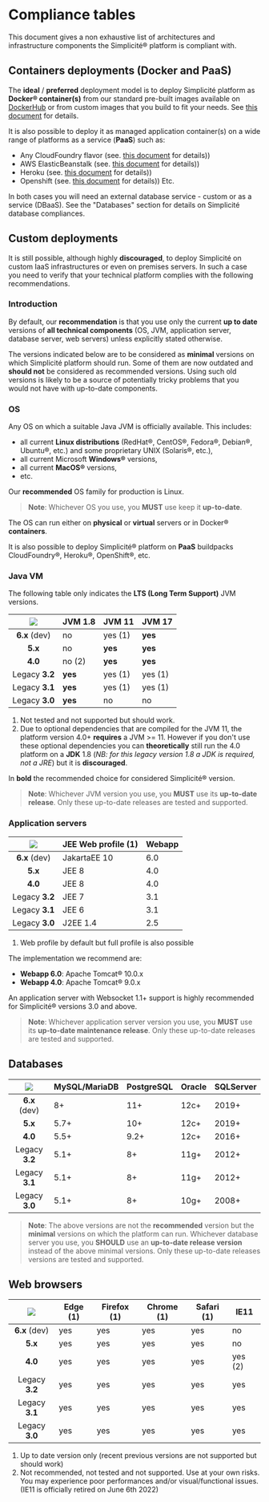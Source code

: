 Compliance tables
=================

This document gives a non exhaustive list of architectures and infrastructure components the Simplicit&eacute;&reg; platform is compliant with.

Containers deployments (Docker and PaaS)
----------------------------------------

The **ideal** / **preferred** deployment model is to deploy Simplicit&eacute; platform as **Docker&reg; container(s)**
from our standard pre-built images available on [DockerHub](https://hub.docker.com/r/simplicite/) or from custom images that you build to fit your needs.
See [this document](/lesson/docs/operation/docker) for details.

It is also possible to deploy it as managed application container(s) on a wide range of platforms as a service (**PaaS**) such as:

- Any CloudFoundry flavor (see. [this document](/lesson/docs/operation/cloudfoundry) for details))
- AWS ElasticBeanstalk (see. [this document](/lesson/docs/operation/aws-elasticbeanstalk) for details))
- Heroku (see. [this document](/lesson/docs/operation/heroku) for details))
- Openshift (see. [this document](/lesson/docs/operation/openshift) for details))
Etc.

In both cases you will need an external database service - custom or as a service (DBaaS).
See the "Databases" section for details on Simplicit&eacute; database compliances.

Custom deployments
------------------

It is still possible, although highly **discouraged**, to deploy Simplicit&eacute; on custom IaaS infrastructures or even on premises servers.
In such a case you need to verify that your technical platform complies with the following recommendations.

### Introduction

By default, our **recommendation** is that you use only the current **up to date** versions of **all technical components**
(OS, JVM, application server, database server, web servers) unless explicitly stated otherwise.

The versions indicated below are to be considered as **minimal** versions on which Simplicit&eacute; platform should run.
Some of them are now outdated and **should not** be considered as recommended versions.
Using such old versions is likely to be a source of potentially tricky problems that you would not have with up-to-date components.

<h3 id="os">OS</h3>

Any OS on which a suitable Java JVM is officially available. This includes:

- all current **Linux distributions** (RedHat&reg;, CentOS&reg;, Fedora&reg;, Debian&reg;, Ubuntu&reg;, etc.) and some proprietary UNIX (Solaris&reg;, etc.),
- all current Microsoft **Windows&reg;** versions,
- all current **MacOS&reg;** versions,
- etc.

Our **recommended** OS family for production is Linux.

> **Note**: Whichever OS you use, you **MUST** use keep it **up-to-date**.

The OS can run either on **physical** or **virtual** servers or in Docker&reg; **containers**.

It is also possible to deploy Simplicit&eacute;&reg; platform on **PaaS** buildpacks CloudFoundry&reg;, Heroku&reg;, OpenShift&reg;, etc.

<h3 id="jvm">Java VM</h3>

The following table only indicates the **LTS (Long Term Support)** JVM versions.

| ![](../../logos/logo.svg) | JVM 1.8 | JVM 11       | JVM 17   |
|:-------------------------:|---------|--------------|----------|
| **6.x** (dev)             | no      | yes (1)      | **yes**  |
| **5.x**                   | no      | **yes**      | **yes**  |
| **4.0**                   | no (2)  | **yes**      | **yes**  |
| Legacy **3.2**            | **yes** | yes (1)      | yes (1)  |
| Legacy **3.1**            | **yes** | yes (1)      | yes (1)  |
| Legacy **3.0**            | **yes** | no           | no       |

1. Not tested and not supported but should work.
2. Due to optional dependencies that are compiled for the JVM 11, the platform version 4.0+ **requires** a JVM &gt;= 11.
However if you don't use these optional dependencies you can **theoretically** still run the 4.0 platform on a **JDK** 1.8
(_NB: for this legacy version 1.8 a JDK is required, not a JRE_) but it is **discouraged**.

In **bold** the recommended choice for considered Simplicit&eacute;&reg; version.

> **Note**: Whichever JVM version you use, you **MUST** use its **up-to-date release**.
> Only these up-to-date releases are tested and supported.

<h3 id="appservers">Application servers</h3>

| ![](../../logos/logo.svg) | JEE Web profile (1) | Webapp |
|:-------------------------:|---------------------|--------|
| **6.x** (dev)             | JakartaEE 10        | 6.0    |
| **5.x**                   | JEE 8               | 4.0    |
| **4.0**                   | JEE 8               | 4.0    |
| Legacy **3.2**            | JEE 7               | 3.1    |
| Legacy **3.1**            | JEE 6               | 3.1    |
| Legacy **3.0**            | J2EE 1.4            | 2.5    |

1. Web profile by default but full profile is also possible

The implementation we recommend are:

* **Webapp 6.0**: Apache Tomcat&reg; 10.0.x
* **Webapp 4.0**: Apache Tomcat&reg; 9.0.x

An application server with Websocket 1.1+ support is highly recommended for Simplicit&eacute;&reg; versions 3.0 and above.

> **Note**: Whichever application server version you use, you **MUST** use its  **up-to-date maintenance release**. 
> Only these up-to-date releases are tested and supported.

<h2 id="databases">Databases</h2>

| ![](../../logos/logo.svg) | MySQL/MariaDB | PostgreSQL | Oracle   | SQLServer |
|:-------------------------:|---------------|------------|----------|-----------|
| **6.x** (dev)             | 8+            | 11+        | 12c+     | 2019+     |
| **5.x**                   | 5.7+          | 10+        | 12c+     | 2019+     |
| **4.0**                   | 5.5+          | 9.2+       | 12c+     | 2016+     |
| Legacy **3.2**            | 5.1+          | 8+         | 11g+     | 2012+     |
| Legacy **3.1**            | 5.1+          | 8+         | 11g+     | 2012+     |
| Legacy **3.0**            | 5.1+          | 8+         | 10g+     | 2008+     |

> **Note**: The above versions are not the **recommended** version but the **minimal** versions on which the platform can run.
> Whichever database server you use, you **SHOULD** use an **up-to-date release version** instead of the above minimal versions.
> Only these up-to-date releases versions are tested and supported.

<h2 id="browsers">Web browsers</h2>

| ![](../../logos/logo.svg) | Edge (1) |Firefox (1) | Chrome (1) | Safari (1) | IE11    |
|:-------------------------:|----------|------------|------------|------------|---------|
| **6.x** (dev)             | yes      | yes        | yes        | yes        | no      |
| **5.x**                   | yes      | yes        | yes        | yes        | no      |
| **4.0**                   | yes      | yes        | yes        | yes        | yes (2) |
| Legacy **3.2**            | yes      | yes        | yes        | yes        | yes     |
| Legacy **3.1**            | yes      | yes        | yes        | yes        | yes     |
| Legacy **3.0**            | yes      | yes        | yes        | yes        | yes     |

1. Up to date version only (recent previous versions are not supported but should work)
2. Not recommended, not tested and not supported. Use at your own risks. You may experience poor performances and/or visual/functional issues.
   (IE11 is officially retired on June 6th 2022)
